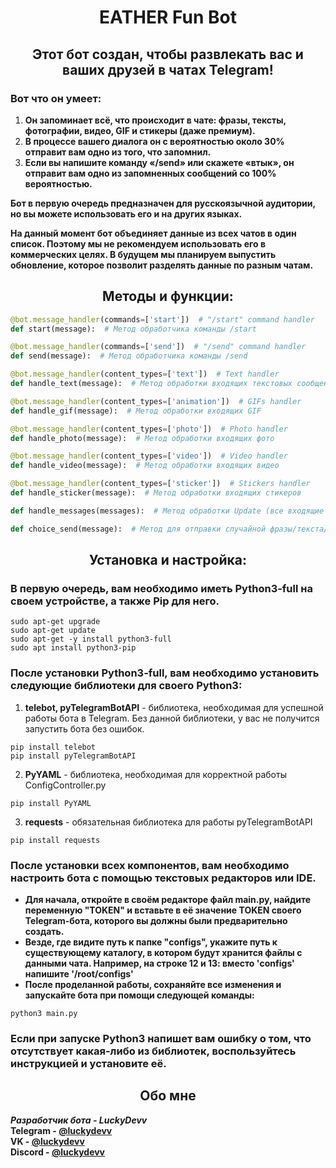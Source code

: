 <h1 align="center">EATHER Fun Bot</h1>

<h2 align="center">Этот бот создан, чтобы развлекать вас и ваших друзей в чатах Telegram!</h2>

### Вот что он умеет:

1. **Он запоминает всё, что происходит в чате: фразы, тексты, фотографии, видео, GIF и стикеры (даже премиум).**
2. **В процессе вашего диалога он с вероятностью около 30% отправит вам одно из того, что запомнил.**
3. **Если вы напишите команду «/send» или скажете «втык», он отправит вам одно из запомненных сообщений со 100% вероятностью.**

**Бот в первую очередь предназначен для русскоязычной аудитории, но вы можете использовать его и на других языках.**

**На данный момент бот объединяет данные из всех чатов в один список. Поэтому мы не рекомендуем использовать его в коммерческих целях. В будущем мы планируем выпустить обновление, которое позволит разделять данные по разным чатам.**

<h2 align="center">Методы и функции:</h2>

```python
@bot.message_handler(commands=['start'])  # "/start" command handler
def start(message):  # Метод обработчика команды /start

@bot.message_handler(commands=['send'])  # "/send" command handler
def send(message):  # Метод обработчика команды /send

@bot.message_handler(content_types=['text'])  # Text handler
def handle_text(message):  # Метод обработки входящих текстовых сообщений

@bot.message_handler(content_types=['animation'])  # GIFs handler
def handle_gif(message):  # Метод обработки входящих GIF

@bot.message_handler(content_types=['photo'])  # Photo handler
def handle_photo(message):  # Метод обработки входящих фото

@bot.message_handler(content_types=['video'])  # Video handler
def handle_video(message):  # Метод обработки входящих видео

@bot.message_handler(content_types=['sticker'])  # Stickers handler
def handle_sticker(message):  # Метод обработки входящих стикеров

def handle_messages(messages):  # Метод обработки Update (все входящие сообщения)

def choice_send(message):  # Метод для отправки случайной фразы/текста/фото и т.д.
```

<h2 align="center">Установка и настройка:</h2>

### В первую очередь, вам необходимо иметь Python3-full на своем устройстве, а также Pip для него.
```shell
sudo apt-get upgrade
sudo apt-get update
sudo apt-get -y install python3-full
sudo apt install python3-pip
```

### После установки Python3-full, вам необходимо установить следующие библиотеки для своего Python3:
1. **telebot, pyTelegramBotAPI** - библиотека, необходимая для успешной работы бота в Telegram. Без данной библиотеки, у вас не получится запустить бота без ошибок.
```shell
pip install telebot
pip install pyTelegramBotAPI
```

2. **PyYAML** - библиотека, необходимая для корректной работы ConfigController.py
```shell
pip install PyYAML
```

3. **requests** - обязательная библиотека для работы pyTelegramBotAPI

```shell
pip install requests
```

### После установки всех компонентов, вам необходимо настроить бота с помощью текстовых редакторов или IDE.
- **Для начала, откройте в своём редакторе файл main.py, найдите переменную "TOKEN" и вставьте в её значение TOKEN своего Telegram-бота, которого вы должны были предварительно создать.**
- **Везде, где видите путь к папке "configs", укажите путь к существующему каталогу, в котором будут хранится файлы с данными чата. Например, на строке 12 и 13: вместо 'configs' напишите '/root/configs'**
- **После проделанной работы, сохраняйте все изменения и запускайте бота при помощи следующей команды:**
```shell
python3 main.py
```

### Если при запуске Python3 напишет вам ошибку о том, что отсутствует какая-либо из библиотек, воспользуйтесь инструкцией и установите её.

<h2 align='center'>Обо мне</h2>
<i><b>Разработчик бота - LuckyDevv</b></i><br>
<b>Telegram - <a href='https://t.me/luckydevv'>@luckydevv</a></b><br>
<b>VK - <a href='https://vk.com/luckydevv'>@luckydevv</a></b><br>
<b>Discord - <a href='https://discordapp.com/users/972994261979107369'>@luckydevv</a></b>
